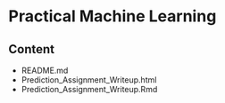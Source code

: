 # Practical Machine Learning
## Content
* README.md
* Prediction_Assignment_Writeup.html
* Prediction_Assignment_Writeup.Rmd
